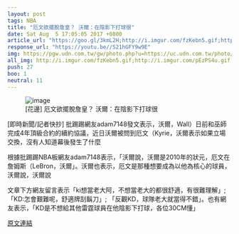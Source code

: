 ```yaml
---
layout: post
tags: NBA
title: "厄文欲擺脫詹皇？ 沃爾：在陰影下打球很"
date: Sat Aug  5 17:05:05 2017 +0800
article_url: "https://goo.gl/3kmL2H;http://i.imgur.com/fzKebn5.gif;http://i.imgur.com/pEzPS4u.gif;http://i.imgur.com/595GIAJ.gif"
response_url: "https://youtu.be//S21hGFY9w9E"
img: https://pgw.udn.com.tw/gw/photo.php?u=https://uc.udn.com.tw/photo/2017/08/05/99/3841817.jpg&sl=W&fw=750&exp=3600
all_img: http://i.imgur.com/fzKebn5.gif;http://i.imgur.com/pEzPS4u.gif;http://i.imgur.com/595GIAJ.gif;https://i.ytimg.com/vi/S21hGFY9w9E/maxresdefault.jpg
push: 27
boo: 1
neutral: 11
---
```


<figure>
<img src="https://pgw.udn.com.tw/gw/photo.php?u=https://uc.udn.com.tw/photo/2017/08/05/99/3841817.jpg&sl=W&fw=750&exp=3600" alt="image">
<figcaption>
[花邊] 厄文欲擺脫詹皇？ 沃爾：在陰影下打球很
</figcaption>
</figure>



[即時新聞/記者快抄] 批踢踢網友adam7148發文表示，沃爾，Wall）日前和巫師完成4年頂級合約的續約協議，近日沃爾被問到厄文（Kyrie，沃爾表示如果立場交換，沒有人知道幕後發生了什麼

根據批踢踢NBA板網友adam7148表示，「沃爾說，沃爾是2010年的狀元，厄文在詹姆斯（LeBron，沃爾」。沃爾也表示，厄文是那種想要成為以他為核心的球員，沃爾說，沃爾說

文章下方網友留言表示「ki想當老大阿，不想當老大的都很舒適，有很難理解」;「KD:怎會艱難呢，舒適牌刮鬍刀」; 「反觀KD，球隊老大就當得不錯」。也有網友表示，「KD是不想給其他雷霆球員在他陰影下打球，各位30CM懂」

<a href = "https://www.ptt.cc/bbs/NBA/M.1501923910.A.A46.html">原文連結</a>

